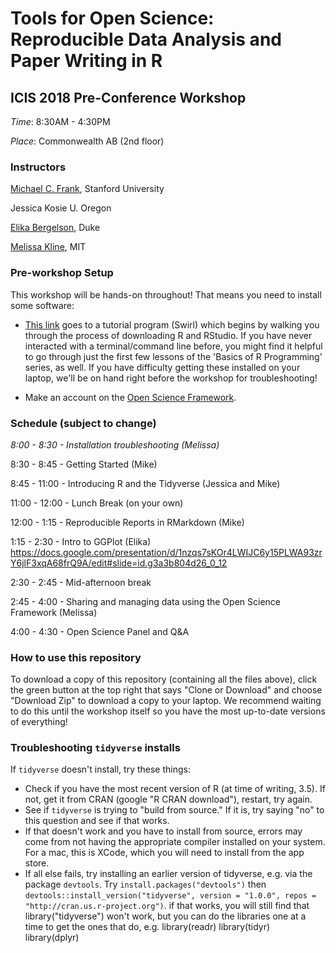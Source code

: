 # Tools for Open Science: Reproducible Data Analysis and Paper Writing in R
## ICIS 2018 Pre-Conference Workshop

*Time*: 8:30AM - 4:30PM

*Place*: Commonwealth AB (2nd floor)

### Instructors

[Michael C. Frank](https://web.stanford.edu/~mcfrank/), Stanford University

Jessica Kosie U. Oregon

[Elika Bergelson](http://bergelsonlab.com/), Duke

[Melissa Kline](http://melissakline.net), MIT

### Pre-workshop Setup

This workshop will be hands-on throughout! That means you need to install some software: 

* [This link](http://swirlstats.com/students.html) goes to a tutorial program (Swirl) which begins by walking you through the process of downloading R and RStudio. If you have never interacted with a terminal/command line before, you might find it helpful to go through just the first few lessons of the 'Basics of R Programming' series, as well. If you have difficulty getting these installed on your laptop, we'll be on hand right before the workshop for troubleshooting!

* Make an account on the [Open Science Framework](http://osf.io).   

### Schedule (subject to change)

*8:00 - 8:30 - Installation troubleshooting (Melissa)*

8:30 - 8:45 - Getting Started (Mike) 

8:45 - 11:00 - Introducing R and the Tidyverse (Jessica and Mike)

11:00 - 12:00 - Lunch Break (on your own)

12:00 - 1:15 - Reproducible Reports in RMarkdown (Mike)

1:15 - 2:30 - Intro to GGPlot (Elika)
<https://docs.google.com/presentation/d/1nzqs7sKOr4LWIJC6y15PLWA93zrY6jlF3xqA68frQ9A/edit#slide=id.g3a3b804d26_0_12>

2:30 - 2:45 - Mid-afternoon break

2:45 - 4:00 - Sharing and managing data using the Open Science Framework (Melissa)

4:00 - 4:30 - Open Science Panel and Q&A

### How to use this repository

To download a copy of this repository (containing all the files above), click the green button at the top right that says "Clone or Download" and choose "Download Zip" to download a copy to your laptop. We recommend waiting to do this until the workshop itself so you have the most up-to-date versions of everything! 

### Troubleshooting `tidyverse` installs

If `tidyverse` doesn't install, try these things:

+ Check if you have the most recent version of R (at time of writing, 3.5). If not, get it from CRAN (google "R CRAN download"), restart, try again. 
+ See if `tidyverse` is trying to "build from source." If it is, try saying "no" to this question and see if that works. 
+ If that doesn't work and you have to install from source, errors may come from not having the appropriate compiler installed on your system. For a mac, this is XCode, which you will need to install from the app store. 
+ If all else fails, try installing an earlier version of tidyverse, e.g. via the package `devtools`. Try `install.packages("devtools")` then `devtools::install_version("tidyverse", version = "1.0.0", repos = "http://cran.us.r-project.org")`. if that works, you will still find that library("tidyverse") won't work, but you can do the libraries one at a time to get the ones that do, e.g.
library(readr)
library(tidyr)
library(dplyr)
